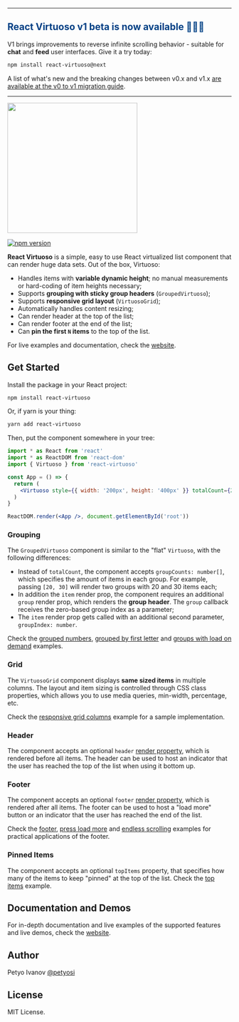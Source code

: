 <hr />
  <h2 style="color: #004085;">React Virtuoso v1 beta is now available 🎉🎉🎉</h2>

  V1 brings improvements to reverse infinite scrolling behavior - suitable for **chat** and **feed** user interfaces. Give it a try today:

  ```sh
  npm install react-virtuoso@next
  ```

  A list of what's new and the breaking changes between v0.x and v1.x [are available at the v0 to v1 migration guide](https://github.com/petyosi/react-virtuoso/blob/next/site/docs/migrate-v0-to-v1.md). 
<hr />
<img src="https://user-images.githubusercontent.com/13347/57673110-85aab180-7623-11e9-97b4-27bbdcf8cf40.png" width="292">

[![npm version](https://badge.fury.io/js/react-virtuoso.svg)](https://badge.fury.io/js/react-virtuoso)


**React Virtuoso** is a simple, easy to use React virtualized list component that can render huge data sets.
Out of the box, Virtuoso:

- Handles items with **variable dynamic height**; no manual measurements or hard-coding of item heights necessary;
- Supports **grouping with sticky group headers** (`GroupedVirtuoso`);
- Supports **responsive grid layout** (`VirtuosoGrid`);
- Automatically handles content resizing;
- Can render header at the top of the list;
- Can render footer at the end of the list;
- Can **pin the first `N` items** to the top of the list.

For live examples and documentation, check the [website](//virtuoso.dev).

## Get Started

Install the package in your React project:

```sh
npm install react-virtuoso
```

Or, if yarn is your thing:

```sh
yarn add react-virtuoso
```

Then, put the component somewhere in your tree:

```jsx
import * as React from 'react'
import * as ReactDOM from 'react-dom'
import { Virtuoso } from 'react-virtuoso'

const App = () => {
  return (
    <Virtuoso style={{ width: '200px', height: '400px' }} totalCount={200} item={index => <div>Item {index}</div>} />
  )
}

ReactDOM.render(<App />, document.getElementById('root'))
```

### Grouping

The `GroupedVirtuoso` component is similar to the "flat" `Virtuoso`, with the following differences:

- Instead of `totalCount`, the component accepts `groupCounts: number[]`, which specifies the amount of items in each group.
  For example, passing `[20, 30]` will render two groups with 20 and 30 items each;
- In addition the `item` render prop, the component requires an additional `group` render prop,
  which renders the **group header**. The `group` callback receives the zero-based group index as a parameter;
- The `item` render prop gets called with an additional second parameter, `groupIndex: number`.

Check the
[grouped numbers](https://virtuoso.dev/grouped-numbers),
[grouped by first letter](https://virtuoso.dev/grouped-by-first-letter) and
[groups with load on demand](https://virtuoso.dev/grouped-with-load-on-demand)
examples.

### Grid

The `VirtuosoGrid` component displays **same sized items** in multiple columns.
The layout and item sizing is controlled through CSS class properties, which allows you to use media queries, min-width, percentage, etc.

Check the [responsive grid columns](https://virtuoso.dev/grid-responsive-columns) example for a sample implementation.

### Header

The component accepts an optional
`header` [render property](https://reactjs.org/docs/render-props.html),
which is rendered before all items.
The header can be used to host an indicator that the user has reached the top of the list when using it bottom up.

### Footer

The component accepts an optional
`footer` [render property](https://reactjs.org/docs/render-props.html),
which is rendered after all items.
The footer can be used to host a "load more" button
or an indicator that the user has reached the end of the list.

Check the [footer](https://virtuoso.dev/footer), [press load more](https://virtuoso.dev/press-to-load-more) and [endless scrolling](https://virtuoso.dev/endless-scrolling) examples for practical applications of the footer.

### Pinned Items

The component accepts an optional `topItems` property, that specifies
how many of the items to keep "pinned" at the top of the list. Check the [top items](https://virtuoso.dev/top-items) example.

## Documentation and Demos

For in-depth documentation and live examples of the supported features and live demos, check the [website](https://virtuoso.dev).

## Author

Petyo Ivanov [@petyosi](https://twitter.com/petyosi)

## License

MIT License.
